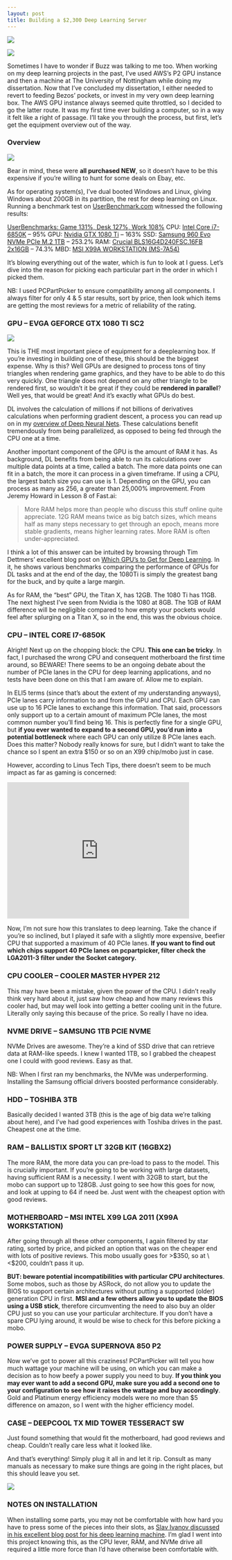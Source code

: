 ```yaml
---
layout: post
title: Building a $2,300 Deep Learning Server
---
```


![](/images/build-server/all-parts.jpg)

![](/images/build-server/buzz.gif)

Sometimes I have to wonder if Buzz was talking to me too.  When working on my deep learning projects in the past, I’ve used AWS’s P2 GPU instance and then a machine at The University of Nottingham while doing my dissertation. Now that I’ve concluded my dissertation, I either needed to revert to feeding Bezos’ pockets, or invest in my very own deep learning box. The AWS GPU instance always seemed quite throttled, so I decided to go the latter route. It was my first time ever building a computer, so in a way it felt like a right of passage. I’ll take you through the process, but first, let’s get the equipment overview out of the way.

### Overview
![](/images/build-server/price-breakdown.png)

Bear in mind, these were **all purchased NEW**, so it doesn’t have to be this expensive if you’re willing to hunt for some deals on Ebay, etc.

As for operating system(s), I’ve dual booted Windows and Linux, giving Windows about 200GB in its partition, the rest for deep learning on Linux. Running a benchmark test on [UserBenchmark.com](http://www.userbenchmark.com/) witnessed the following results:

[UserBenchmarks: Game 131%, Desk 127%, Work 108%](http://www.userbenchmark.com/UserRun/5456528)
CPU: [Intel Core i7-6850K](http://cpu.userbenchmark.com/Intel-Core-i7-6850K/Rating/3606) – 95%
GPU: [Nvidia GTX 1080 Ti](http://gpu.userbenchmark.com/Nvidia-GTX-1080-Ti/Rating/3918) – 163%
SSD: [Samsung 960 Evo NVMe PCIe M.2 1TB](http://ssd.userbenchmark.com/SpeedTest/211052/Samsung-SSD-960-EVO-1TB) – 253.2%
RAM: [Crucial BLS16G4D240FSC.16FB 2x16GB](http://ram.userbenchmark.com/SpeedTest/164467/Crucial-BLS16G4D240FSC16FB-2x16GB) – 74.3%
MBD: [MSI X99A WORKSTATION (MS-7A54)](http://www.userbenchmark.com/System/MSI-X99A-WORKSTATION-MS-7A54/42111)

It’s blowing everything out of the water, which is fun to look at I guess. Let’s dive into the reason for picking each particular part in the order in which I picked them.

NB: I used PCPartPicker to ensure compatibility among all components. I always filter for only 4 & 5 star results, sort by price, then look which items are getting the most reviews for a metric of reliability of the rating.

### GPU – EVGA GEFORCE GTX 1080 TI SC2
![](/images/build-server/gpu-pic.jpg)

This is THE most important piece of equipment for a deeplearning box. If you’re investing in building one of these, this should be the biggest expense. Why is this? Well GPUs are designed to process tons of tiny triangles when rendering game graphics, and they have to be able to do this very quickly. One triangle does not depend on any other triangle to be rendered first, so wouldn’t it be great if they could be **rendered in parallel**? Well yes, that would be great! And it’s exactly what GPUs do best.

DL involves the calculation of millions if not billions of derivatives calculations when performing gradient descent, a process you can read up on in my [overview of Deep Neural Nets](https://corbin-a.github.io/dnn-overview/).  These calculations benefit tremendously from being parallelized, as opposed to being fed through the CPU one at a time.

Another important component of the GPU is the amount of RAM it has. As background, DL benefits from being able to run its calculations over multiple data points at a time, called a batch. The more data points one can fit in a batch, the more it can process in a given timeframe. If using a CPU, the largest batch size you can use is 1. Depending on the GPU, you can process as many as 256, a greater than 25,000% improvement. From Jeremy Howard in Lesson 8 of Fast.ai:

> More RAM helps more than people who discuss this stuff online quite appreciate. 12G RAM means twice as big batch sizes, which means half as many steps necessary to get through an epoch, means more stable gradients, means higher learning rates. More RAM is often under-appreciated.

I think a lot of this answer can be intuited by browsing through Tim Dettmers’ excellent blog post on [Which GPU’s to Get for Deep Learning](http://timdettmers.com/2017/04/09/which-gpu-for-deep-learning/). In it, he shows various benchmarks comparing the performance of GPUs for DL tasks and at the end of the day, the 1080Ti is simply the greatest bang for the buck, and by quite a large margin.

As for RAM, the “best” GPU, the Titan X, has 12GB. The 1080 Ti has 11GB. The next highest I’ve seen from Nvidia is the 1080 at 8GB. The 1GB of RAM difference will be negligible compared to how empty your pockets would feel after splurging on a Titan X, so in the end, this was the obvious choice.

### CPU – INTEL CORE I7-6850K
Alright! Next up on the chopping block: the CPU. **This one can be tricky**. In fact, I purchased the wrong CPU and consequent motherboard the first time around, so BEWARE! There seems to be an ongoing debate about the number of PCIe lanes in the CPU for deep learning applications, and no tests have been done on this that I am aware of. Allow me to explain.

In ELI5 terms (since that’s about the extent of my understanding anyways), PCIe lanes carry information to and from the GPU and CPU. Each GPU can use up to 16 PCIe lanes to exchange this information. That said, processors only support up to a certain amount of maximum PCIe lanes, the most common number you’ll find being 16. This is perfectly fine for a single GPU, but **if you ever wanted to expand to a second GPU, you’d run into a potential bottleneck** where each GPU can only utilize 8 PCIe lanes each. Does this matter? Nobody really knows for sure, but I didn’t want to take the chance so I spent an extra $150 or so on an X99 chip/mobo just in case.

However, according to Linus Tech Tips, there doesn’t seem to be much impact as far as gaming is concerned:

<iframe width="420" height="315" src="https://youtu.be/rctaLgK5stA" frameborder="0" allowfullscreen></iframe>

Now, I’m not sure how this translates to deep learning. Take the chance if you’re so inclined, but I played it safe with a slightly more expensive, beefier CPU that supported a maximum of 40 PCIe lanes. **If you want to find out which chips support 40 PCIe lanes on pcpartpicker, filter check the LGA2011-3 filter under the Socket category.**

### CPU COOLER – COOLER MASTER HYPER 212
This may have been a mistake, given the power of the CPU. I didn’t really think very hard about it, just saw how cheap and how many reviews this cooler had, but may well look into getting a better cooling unit in the future. Literally only saying this because of the price. So really I have no idea.

### NVME DRIVE – SAMSUNG 1TB PCIE NVME
NVMe Drives are awesome. They’re a kind of SSD drive that can retrieve data at RAM-like speeds. I knew I wanted 1TB, so I grabbed the cheapest one I could with good reviews. Easy as that.

NB: When I first ran my benchmarks, the NVMe was underperforming. Installing the Samsung official drivers boosted performance considerably.

### HDD – TOSHIBA 3TB
Basically decided I wanted 3TB (this is the age of big data we’re talking about here), and I’ve had good experiences with Toshiba drives in the past. Cheapest one at the time.

### RAM – BALLISTIX SPORT LT 32GB KIT (16GBX2)
The more RAM, the more data you can pre-load to pass to the model. This is crucially important. If you’re going to be working with large datasets, having sufficient RAM is a necessity. I went with 32GB to start, but the mobo can support up to 128GB. Just going to see how this goes for now, and look at upping to 64 if need be. Just went with the cheapest option with good reviews.

### MOTHERBOARD – MSI INTEL X99 LGA 2011 (X99A WORKSTATION)
After going through all these other components, I again filtered by star rating, sorted by price, and picked an option that was on the cheaper end with lots of positive reviews. This mobo usually goes for \>$350, so at \<$200, couldn’t pass it up.

**BUT: beware potential incompatibilities with particular CPU architectures**. Some mobos, such as those by ASRock, do not allow you to update the BIOS to support certain architectures without putting a supported (older) generation CPU in first. **MSI and a few others allow you to update the BIOS using a USB stick**, therefore circumventing the need to also buy an older CPU just so you can use your particular architecture. If you don’t have a spare CPU lying around, it would be wise to check for this before picking a mobo.

### POWER SUPPLY – EVGA SUPERNOVA 850 P2
Now we’ve got to power all this craziness! PCPartPicker will tell you how much wattage your machine will be using, on which you can make a decision as to how beefy a power supply you need to buy. **If you think you may ever want to add a second GPU, make sure you add a second one to your configuration to see how it raises the wattage and buy accordingly**. Gold and Platinum energy efficiency models were no more than $5 difference on amazon, so I went with the higher efficiency model.

### CASE – DEEPCOOL TX MID TOWER TESSERACT SW
Just found something that would fit the motherboard, had good reviews and cheap. Couldn’t really care less what it looked like.

And that’s everything! Simply plug it all in and let it rip. Consult as many manuals as necessary to make sure things are going in the right places, but this should leave you set.

![](/images/build-server/assembled-pic.jpg)

### NOTES ON INSTALLATION
When installing some parts, you may not be comfortable with how hard you have to press some of the pieces into their slots, as [Slav Ivanov discussed in his excellent blog post for his deep learning machine](https://blog.slavv.com/the-1700-great-deep-learning-box-assembly-setup-and-benchmarks-148c5ebe6415). I’m glad I went into this project knowing this, as the CPU lever, RAM, and NVMe drive all required a little more force than I’d have otherwise been comfortable with.
